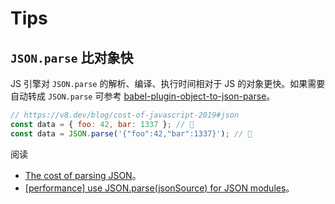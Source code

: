 # Tips

## `JSON.parse` 比对象快

JS 引擎对 `JSON.parse` 的解析、编译、执行时间相对于 JS 的对象更快。如果需要自动转成 `JSON.parse` 可参考 [babel-plugin-object-to-json-parse](https://github.com/nd-02110114/babel-plugin-object-to-json-parse)。

```js
// https://v8.dev/blog/cost-of-javascript-2019#json
const data = { foo: 42, bar: 1337 }; // 🐌
const data = JSON.parse('{"foo":42,"bar":1337}'); // 🚀
```

阅读

* [The cost of parsing JSON](https://v8.dev/blog/cost-of-javascript-2019#json)。
* [[performance] use JSON.parse(jsonSource) for JSON modules](https://github.com/webpack/webpack/pull/9349)。
